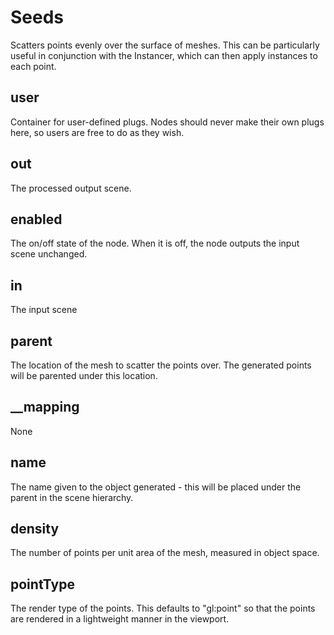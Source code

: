 # Seeds

Scatters points evenly over the surface of meshes.
This can be particularly useful in conjunction with
the Instancer, which can then apply instances to
each point.

## user 

 Container for user-defined plugs. Nodes
should never make their own plugs here,
so users are free to do as they wish. 

## out 

 The processed output scene. 

## enabled 

 The on/off state of the node. When it is off, the node outputs the input scene unchanged. 

## in 

 The input scene 

## parent 

 The location of the mesh to scatter the
points over. The generated points will
be parented under this location. 

## __mapping 

 None 

## name 

 The name given to the object generated -
this will be placed under the parent in
the scene hierarchy. 

## density 

 The number of points per unit area of the mesh,
measured in object space. 

## pointType 

 The render type of the points. This defaults to
"gl:point" so that the points are rendered in a
lightweight manner in the viewport. 

